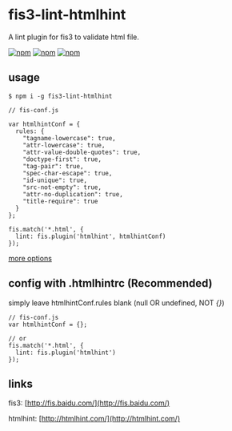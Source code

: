 # fis3-lint-htmlhint 

A lint plugin for fis3 to validate html file.

[![npm](https://img.shields.io/npm/v/fis3-lint-htmlhint.svg?style=flat-square)](https://www.npmjs.com/package/fis3-lint-htmlhint) 
[![npm](https://img.shields.io/npm/dt/fis3-lint-htmlhint.svg?style=flat-square)](https://www.npmjs.com/package/fis3-lint-htmlhint) 
[![npm](https://img.shields.io/npm/dm/fis3-lint-htmlhint.svg?style=flat-square)](https://www.npmjs.com/package/fis3-lint-htmlhint)


## usage

    $ npm i -g fis3-lint-htmlhint

```
// fis-conf.js

var htmlhintConf = {
  rules: {
    "tagname-lowercase": true,
    "attr-lowercase": true,
    "attr-value-double-quotes": true,
    "doctype-first": true,
    "tag-pair": true,
    "spec-char-escape": true,
    "id-unique": true,
    "src-not-empty": true,
    "attr-no-duplication": true,
    "title-require": true
  }
};

fis.match('*.html', {
  lint: fis.plugin('htmlhint', htmlhintConf)
});
```

[more options](https://github.com/yaniswang/HTMLHint/wiki/Usage)

## config with .htmlhintrc (Recommended)
simply leave htmlhintConf.rules blank (null OR undefined, NOT *{}*)
```
// fis-conf.js
var htmlhintConf = {};

// or
fis.match('*.html', {
  lint: fis.plugin('htmlhint')
});
```

## links
fis3: [http://fis.baidu.com/](http://fis.baidu.com/)

htmlhint: [http://htmlhint.com/](http://htmlhint.com/)
